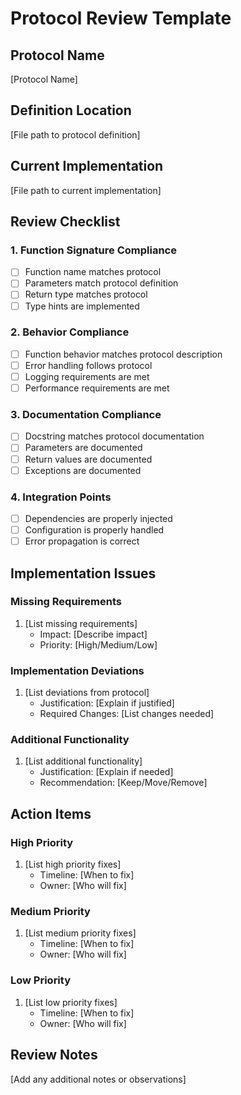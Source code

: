 # Protocol Review Template

## Protocol Name
[Protocol Name]

## Definition Location
[File path to protocol definition]

## Current Implementation
[File path to current implementation]

## Review Checklist

### 1. Function Signature Compliance
- [ ] Function name matches protocol
- [ ] Parameters match protocol definition
- [ ] Return type matches protocol
- [ ] Type hints are implemented

### 2. Behavior Compliance
- [ ] Function behavior matches protocol description
- [ ] Error handling follows protocol
- [ ] Logging requirements are met
- [ ] Performance requirements are met

### 3. Documentation Compliance
- [ ] Docstring matches protocol documentation
- [ ] Parameters are documented
- [ ] Return values are documented
- [ ] Exceptions are documented

### 4. Integration Points
- [ ] Dependencies are properly injected
- [ ] Configuration is properly handled
- [ ] Error propagation is correct

## Implementation Issues

### Missing Requirements
1. [List missing requirements]
   - Impact: [Describe impact]
   - Priority: [High/Medium/Low]

### Implementation Deviations
1. [List deviations from protocol]
   - Justification: [Explain if justified]
   - Required Changes: [List changes needed]

### Additional Functionality
1. [List additional functionality]
   - Justification: [Explain if needed]
   - Recommendation: [Keep/Move/Remove]

## Action Items

### High Priority
1. [List high priority fixes]
   - Timeline: [When to fix]
   - Owner: [Who will fix]

### Medium Priority
1. [List medium priority fixes]
   - Timeline: [When to fix]
   - Owner: [Who will fix]

### Low Priority
1. [List low priority fixes]
   - Timeline: [When to fix]
   - Owner: [Who will fix]

## Review Notes
[Add any additional notes or observations] 